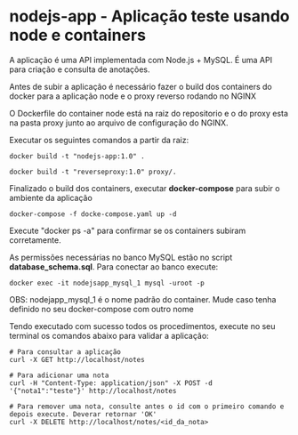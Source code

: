 # nodejs-app - Aplicação teste usando node e containers

A aplicação é uma API implementada com Node.js​ + MySQL​. É uma API para criação e
consulta de anotações.

Antes de subir a aplicação é necessário fazer o build dos containers do docker para a aplicação node e o proxy reverso rodando
no NGINX

O Dockerfile do container node está na raiz do repositorio e o do proxy esta na pasta proxy junto ao arquivo de configuração do
NGINX.

Executar os seguintes comandos a partir da raiz:
```
docker build -t "nodejs-app:1.0" .

docker build -t "reverseproxy:1.0" proxy/.

```

Finalizado o build dos containers, executar **docker-compose** para subir o ambiente da aplicação

```
docker-compose -f docke-compose.yaml up -d

```
Execute "docker ps -a" para confirmar se os containers subiram corretamente.

As permissões necessárias no banco MySQL estão no script **database_schema.sql**. Para conectar ao banco execute:
```
docker exec -it nodejsapp_mysql_1 mysql -uroot -p
```
OBS: nodejapp_mysql_1 é o nome padrão do container. Mude caso tenha definido no seu docker-compose com outro nome

Tendo executado com sucesso todos os procedimentos, execute no seu terminal os comandos abaixo para validar a aplicação:
```
# Para consultar a aplicação
curl -X GET http://localhost/notes

# Para adicionar uma nota
curl -H "Content-Type: application/json" -X POST -d '{"nota1":"teste"}' http://localhost/notes

# Para remover uma nota, consulte antes o id com o primeiro comando e depois execute. Deverar retornar 'OK'
curl -X DELETE http://localhost/notes/<id_da_nota>




